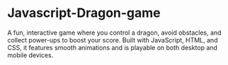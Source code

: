 # Javascript-Dragon-game
A fun, interactive game where you control a dragon, avoid obstacles, and collect power-ups to boost your score. Built with JavaScript, HTML, and CSS, it features smooth animations and is playable on both desktop and mobile devices.
